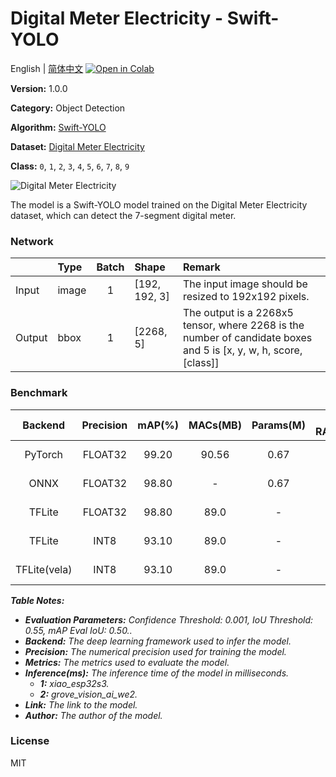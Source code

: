 # Digital Meter Electricity - Swift-YOLO

English | [简体中文](../zh_CN/Digital_Meter_Electricity_Swift-YOLO_192.md) [![Open in Colab](https://colab.research.google.com/assets/colab-badge.svg)](https://colab.research.google.com/github/seeed-studio/sscma-model-zoo/blob/main/notebooks/en/Digital_Meter_Electricity_Swift-YOLO_192.ipynb)

**Version:** 1.0.0

**Category:** Object Detection

**Algorithm:** [Swift-YOLO](configs/yolov5/yolov5_tiny_1xb16_300e_coco.py)

**Dataset:** [Digital Meter Electricity](https://universe.roboflow.com/seeed-studio-dbk14/digital-meter-electricity)

**Class:** `0`, `1`, `2`, `3`, `4`, `5`, `6`, `7`, `8`, `9`

![Digital Meter Electricity](https://files.seeedstudio.com/sscma/static/detect_meter.png)

The model is a Swift-YOLO model trained on the Digital Meter Electricity dataset, which can detect the 7-segment digital meter.

### Network 

|        | Type   |  Batch  | Shape         | Remark                                                                                                           |
|:-------|:-------|:-------:|:--------------|:-----------------------------------------------------------------------------------------------------------------|
| Input  | image  |    1    | [192, 192, 3] | The input image should be resized to 192x192 pixels.                                                             |
| Output | bbox   |    1    | [2268, 5]     | The output is a 2268x5 tensor, where 2268 is the number of candidate boxes and 5 is [x, y, w, h, score, [class]] |
### Benchmark

|   Backend    |  Precision  |  mAP(%)  |  MACs(MB)  |  Params(M)  |  Peek RAM(MB)  |    Inference(ms)    |                                                                                   Download                                                                                   |    Author    |
|:------------:|:-----------:|:--------:|:----------:|:-----------:|:--------------:|:-------------------:|:----------------------------------------------------------------------------------------------------------------------------------------------------------------------------:|:------------:|
|   PyTorch    |   FLOAT32   |  99.20   |   90.56    |    0.67     |       -        |          -          |       [Link](https://files.seeedstudio.com/sscma/model_zoo/detection/electricity_meter/yolov5_tiny_1xb16_300e_coco_sha1_b26cffe14038a7155315c40b49f851679a547dec.pth)        | Seeed Studio |
|     ONNX     |   FLOAT32   |  98.80   |     -      |    0.67     |      1.2       |          -          |  [Link](https://files.seeedstudio.com/sscma/model_zoo/detection/electricity_meter/yolov5_tiny_1xb16_300e_coco_float32_sha1_e46a4c7183d073a5807e327d6b6d788853f2acf7.tflite)  | Seeed Studio |
|    TFLite    |   FLOAT32   |  98.80   |    89.0    |      -      |      1.2       |          -          |   [Link](https://files.seeedstudio.com/sscma/model_zoo/detection/electricity_meter/yolov5_tiny_1xb16_300e_coco_int8_sha1_d670a8f8ceb3691beaa89da352c678634a29df73.tflite)    | Seeed Studio |
|    TFLite    |    INT8     |  93.10   |    89.0    |      -      |      0.35      | 691.0<sup>(1)</sup> |   [Link](https://files.seeedstudio.com/sscma/model_zoo/detection/electricity_meter/yolov5_tiny_1xb16_300e_coco_int8_sha1_d670a8f8ceb3691beaa89da352c678634a29df73.tflite)    | Seeed Studio |
| TFLite(vela) |    INT8     |  93.10   |    89.0    |      -      |      0.35      |  50<sup>(2)</sup>   | [Link](https://files.seeedstudio.com/sscma/model_zoo/detection/electricity_meter/yolov5_tiny_1xb16_300e_coco_int8_sha1_d670a8f8ceb3691beaa89da352c678634a29df73_vela.tflite) | Seeed Studio |

***Table Notes:***

- ***Evaluation Parameters:**  Confidence Threshold: 0.001, IoU Threshold: 0.55, mAP Eval IoU: 0.50..*
- ***Backend:** The deep learning framework used to infer the model.*
- ***Precision:** The numerical precision used for training the model.*
- ***Metrics:** The metrics used to evaluate the model.*
- ***Inference(ms):** The inference time of the model in milliseconds.*
  - ***1:** xiao_esp32s3.*
  - ***2:** grove_vision_ai_we2.*
- ***Link:** The link to the model.*
- ***Author:** The author of the model.*

### License

MIT

